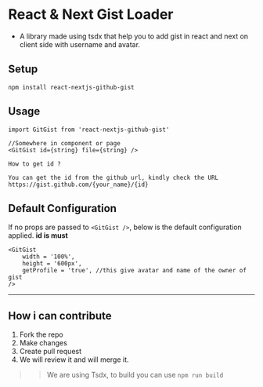# React & Next Gist Loader

- A library made using tsdx that help you to add gist in react and next on client side with username and avatar.

## Setup

```
npm install react-nextjs-github-gist
```

## Usage

```
import GitGist from 'react-nextjs-github-gist'

//Somewhere in component or page 
<GitGist id={string} file={string} />
```

```
How to get id ?

You can get the id from the github url, kindly check the URL https://gist.github.com/{your_name}/{id}
```

## Default Configuration

If no props are passed to ```<GitGist />```, below is the default configuration applied.
**id is must**
```
<GitGist 
    width = '100%',
    height = '600px',
    getProfile = 'true', //this give avatar and name of the owner of gist
/>
```

---
## How i can contribute

1. Fork the repo
2. Make changes
3. Create pull request
4. We will review it and will merge it.

>> We are using Tsdx, to build you can use ```npm run build```